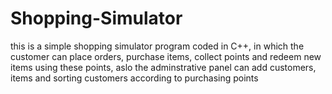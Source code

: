 # Shopping-Simulator
 this is a simple shopping simulator program coded in C++, in which the customer can place orders, purchase items, collect points and redeem new items using these points, aslo the adminstrative panel can add customers, items and sorting customers according to purchasing points 
